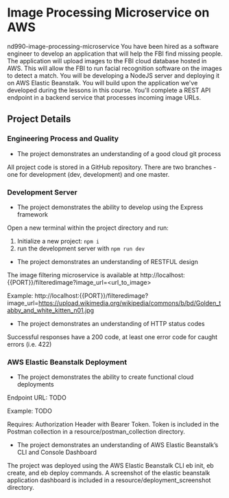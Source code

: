 # Image Processing Microservice on AWS
nd990-image-processing-microservice
You have been hired as a software engineer to develop an application that will help the FBI find missing people. The application will upload images to the FBI cloud database hosted in AWS. This will allow the FBI to run facial recognition software on the images to detect a match. You will be developing a NodeJS server and deploying it on AWS Elastic Beanstalk. You will build upon the application we've developed during the lessons in this course. You'll complete a REST API endpoint in a backend service that processes incoming image URLs.

## Project Details

### Engineering Process and Quality

* The project demonstrates an understanding of a good cloud git process

All project code is stored in a GitHub repository. There are two branches - one for development (dev, development) and one master.

### Development Server

* The project demonstrates the ability to develop using the Express framework

Open a new terminal within the project directory and run:
  1. Initialize a new project: `npm i`
  2. run the development server with `npm run dev`

* The project demonstrates an understanding of RESTFUL design

The image filtering microservice is available at http://localhost:{{PORT}}/filteredimage?image_url=<url_to_image>

Example: http://localhost:{{PORT}}/filteredimage?image_url=https://upload.wikimedia.org/wikipedia/commons/b/bd/Golden_tabby_and_white_kitten_n01.jpg

* The project demonstrates an understanding of HTTP status codes

Successful responses have a 200 code, at least one error code for caught errors (i.e. 422)

### AWS Elastic Beanstalk Deployment

* The project demonstrates the ability to create functional cloud deployments

Endpoint URL: TODO

Example: TODO

Requires: Authorization Header with Bearer Token. Token is included in the Postman collection in a resource/postman_collection directory.

* The project demonstrates an understanding of AWS Elastic Beanstalk’s CLI and Console Dashboard

The project was deployed using the AWS Elastic Beanstalk CLI eb init, eb create, and eb deploy commands.
A screenshot of the elastic beanstalk application dashboard is included in a resource/deployment_screenshot directory.
